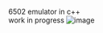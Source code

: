 6502 emulator in c++ <br>
work in progress 
![image](https://github.com/user-attachments/assets/7d1c47e4-5aad-43a4-b74d-d2c7ba88a271)
